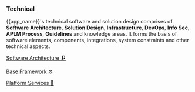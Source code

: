 ### Technical <!-- {docsify-ignore} -->

{{app_name}}'s technical software and solution design comprises of **Software Architecture**, **Solution Design**, **Infrastructure**, **DevOps**, **Info Sec**, **APLM Process**, **Guidelines** and knowledge areas. It forms the basis of software elements, components, integrations, system constraints and other technical aspects.

<u> [Software Architecture 🗜️](sa.md)

<u> [Base Framework ⚙️](bf.md)

<u> [Platform Services 🧠](ps.md)